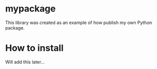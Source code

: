 # mypackage

This library was created as an example of how publish my own Python package.

# How to install

Will add this later...